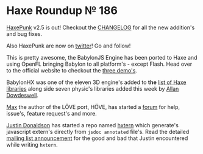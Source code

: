 [_template]: roundup.html
# Haxe Roundup № 186

[HaxePunk][link 1] v2.5 is out! Checkout the [CHANGELOG][link 2] for all the new addition's and bug fixes.

Also HaxePunk are now on [twitter][link 3]! Go and follow!

This is pretty awesome, the BabylonJS Engine has been ported to Haxe and using OpenFL bringing Babylon to all platform's - except Flash. Head over to the official website to checkout the [three demo's][link 4].

BabylonHX was one of the eleven 3D engine's added to __the__ [list of Haxe libraries][link 5] along side seven physic's libraries added this week by [Allan Dowdeswell][link 6].

[Max][link 7] the author of the LÖVE port, HÖVE, has started a [forum][link 8] for help, issue's, feature request's and more.

[Justin Donaldson][link 9] has started a repo named [hxtern][link 10] which generate's javascript extern's directly from `jsdoc annotated` file's. Read the detailed [mailing list announcement][link 11] for the good and bad that Justin encountered while writing `hxtern`.

[link 1]: https://twitter.com/HaxePunk "HaxePunk"
[link 2]: https://github.com/HaxePunk/HaxePunk/blob/master/CHANGELOG.md "CHANGELOG"
[link 3]: https://twitter.com/HaxePunk "twitter"
[link 4]: http://danielparente.sharedby.co/SZX7K0 "three demo&#8217;s"
[link 5]: http://haxe.org/doc/libraries?lang=en "list of Haxe libraries"
[link 6]: https://twitter.com/confidant_ca "Allan Dowdeswell"
[link 7]: https://twitter.com/insweater "Max"
[link 8]: http://insweater.net/forums/ "forum"
[link 9]: https://plus.google.com/u/0/112651821425677274147?prsrc=4 "Justin Donaldson"
[link 10]: https://github.com/jdonaldson/hxtern "hxtern"
[link 11]: https://groups.google.com/d/msg/haxelang/6aXefq9wN8E/NhQdvkpOlTIJ "mailing list announcement"

